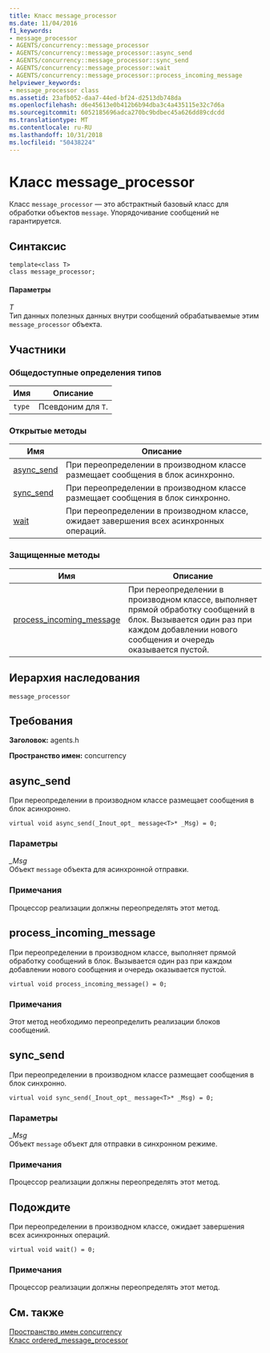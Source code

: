 ```yaml
---
title: Класс message_processor
ms.date: 11/04/2016
f1_keywords:
- message_processor
- AGENTS/concurrency::message_processor
- AGENTS/concurrency::message_processor::async_send
- AGENTS/concurrency::message_processor::sync_send
- AGENTS/concurrency::message_processor::wait
- AGENTS/concurrency::message_processor::process_incoming_message
helpviewer_keywords:
- message_processor class
ms.assetid: 23afb052-daa7-44ed-bf24-d2513db748da
ms.openlocfilehash: d6e45613e0b412b6b94dba3c4a435115e32c7d6a
ms.sourcegitcommit: 6052185696adca270bc9bdbec45a626dd89cdcdd
ms.translationtype: MT
ms.contentlocale: ru-RU
ms.lasthandoff: 10/31/2018
ms.locfileid: "50438224"
---
```

# <a name="messageprocessor-class"></a>Класс message_processor

Класс `message_processor` — это абстрактный базовый класс для обработки объектов `message`. Упорядочивание сообщений не гарантируется.

## <a name="syntax"></a>Синтаксис

```
template<class T>
class message_processor;
```

#### <a name="parameters"></a>Параметры

*T*<br/>
Тип данных полезных данных внутри сообщений обрабатываемые этим `message_processor` объекта.

## <a name="members"></a>Участники

### <a name="public-typedefs"></a>Общедоступные определения типов

|Имя|Описание|
|----------|-----------------|
|`type`|Псевдоним для `T`.|

### <a name="public-methods"></a>Открытые методы

|Имя|Описание|
|----------|-----------------|
|[async_send](#async_send)|При переопределении в производном классе размещает сообщения в блок асинхронно.|
|[sync_send](#sync_send)|При переопределении в производном классе размещает сообщения в блок синхронно.|
|[wait](#wait)|При переопределении в производном классе, ожидает завершения всех асинхронных операций.|

### <a name="protected-methods"></a>Защищенные методы

|Имя|Описание|
|----------|-----------------|
|[process_incoming_message](#process_incoming_message)|При переопределении в производном классе, выполняет прямой обработку сообщений в блок. Вызывается один раз при каждом добавлении нового сообщения и очередь оказывается пустой.|

## <a name="inheritance-hierarchy"></a>Иерархия наследования

`message_processor`

## <a name="requirements"></a>Требования

**Заголовок:** agents.h

**Пространство имен:** concurrency

##  <a name="async_send"></a> async_send

При переопределении в производном классе размещает сообщения в блок асинхронно.

```
virtual void async_send(_Inout_opt_ message<T>* _Msg) = 0;
```

### <a name="parameters"></a>Параметры

*_Msg*<br/>
Объект `message` объекта для асинхронной отправки.

### <a name="remarks"></a>Примечания

Процессор реализации должны переопределять этот метод.

##  <a name="process_incoming_message"></a> process_incoming_message

При переопределении в производном классе, выполняет прямой обработку сообщений в блок. Вызывается один раз при каждом добавлении нового сообщения и очередь оказывается пустой.

```
virtual void process_incoming_message() = 0;
```

### <a name="remarks"></a>Примечания

Этот метод необходимо переопределить реализации блоков сообщений.

##  <a name="sync_send"></a> sync_send

При переопределении в производном классе размещает сообщения в блок синхронно.

```
virtual void sync_send(_Inout_opt_ message<T>* _Msg) = 0;
```

### <a name="parameters"></a>Параметры

*_Msg*<br/>
Объект `message` объект для отправки в синхронном режиме.

### <a name="remarks"></a>Примечания

Процессор реализации должны переопределять этот метод.

##  <a name="wait"></a> Подождите

При переопределении в производном классе, ожидает завершения всех асинхронных операций.

```
virtual void wait() = 0;
```

### <a name="remarks"></a>Примечания

Процессор реализации должны переопределять этот метод.

## <a name="see-also"></a>См. также

[Пространство имен concurrency](concurrency-namespace.md)<br/>
[Класс ordered_message_processor](ordered-message-processor-class.md)
